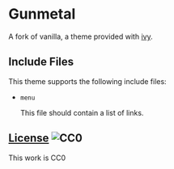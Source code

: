 
# Gunmetal

A fork of vanilla, a theme provided with [ivy](https://github.com/dmulholland/ivy).


## Include Files

This theme supports the following include files:

* `menu`

  This file should contain a list of links.


## [License](LICENSE) ![CC0](http://i.creativecommons.org/p/mark/1.0/88x31.png)

This work is CC0
